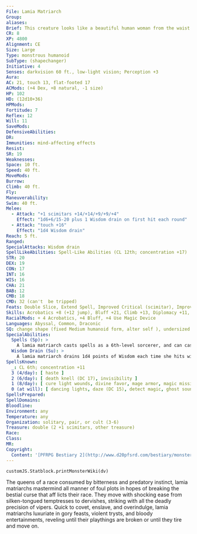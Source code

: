 ```yaml
---
File: Lamia Matriarch
Group: 
aliases: 
Brief: This creature looks like a beautiful human woman from the waist up, but below is the body and tail of an immense snake.
CR: 8
XP: 4800
Alignment: CE
Size: Large
Type: monstrous humanoid
SubType: (shapechanger)
Initiative: 4
Senses: darkvision 60 ft., low-light vision; Perception +3
Aura: 
AC: 21, touch 13, flat-footed 17
ACMods: (+4 Dex, +8 natural, -1 size)
HP: 102
HD: (12d10+36)
HPMods: 
Fortitude: 7
Reflex: 12
Will: 11
SaveMods: 
DefensiveAbilities: 
DR: 
Immunities: mind-affecting effects
Resist: 
SR: 19
Weaknesses: 
Space: 10 ft.
Speed: 40 ft.
MoveMods: 
Burrow: 
Climb: 40 ft.
Fly: 
Maneuverability: 
Swim: 40 ft.
Melee: 
  - Attack: "+1 scimitars +14/+14/+9/+9/+4"
    Effect: "1d6+6/15-20 plus 1 Wisdom drain on first hit each round"
  - Attack: "touch +16"
    Effect: "1d4 Wisdom drain"
Reach: 5 ft.
Ranged: 
SpecialAttacks: Wisdom drain
SpellLikeAbilities: Spell-Like Abilities (CL 12th; concentration +17)  At Will-charm monster (DC 19), ventriloquism (DC 16)  3/day-deep slumber (DC 18), dream, major image (DC 18), mirror image, suggestion (DC 18)
STR: 20
DEX: 19
CON: 17
INT: 16
WIS: 16
CHA: 21
BAB: 12
CMB: 18
CMD: 32 (can't  be tripped)
Feats: Double Slice, Extend Spell, Improved Critical (scimitar), Improved Two-Weapon Fighting, Two-Weapon Fighting, Weapon Focus (scimitar)
Skills: Acrobatics +8 (+12 jump), Bluff +21, Climb +13, Diplomacy +11, Disguise +11, Intimidate +20, Knowledge (any one) +15, Knowledge (arcana) +15, Spellcraft +15, Swim +13, Use Magic Device +21
RacialMods: + 4 Acrobatics, +4 Bluff, +4 Use Magic Device
Languages: Abyssal, Common, Draconic
SQ: change shape (fixed Medium humanoid form, alter self ), undersized weapons
SpecialAbilities:
  Spells (Sp): >
    A lamia matriarch casts spells as a 6th-level sorcerer, and can cast spells from the cleric list as well as those normally available to a sorcerer. Cleric spells are considered arcane spells for a lamia matriarch.
  Wisdom Drain (Su): >
    A lamia matriarch drains 1d4 points of Wisdom each time she hits with her melee touch attack. The first time each round that she strikes a foe with a melee weapon, she also drains 1 point of Wisdom. A DC 21 Will save negates the Wisdom drain. Unlike with other kinds of ability drain attacks, a lamia matriarch does not heal damage when she uses her Wisdom drain. The save DC is Charisma-based.
SpellsKnown:
  _: CL 6th; concentration +11
  3 (4/day): [ haste ]
  2 (6/day): [ death knell (DC 17), invisibility ]
  1 (8/day): [ cure light wounds, divine favor, mage armor, magic missile ]
  0 (at will): [ dancing lights, daze (DC 15), detect magic, ghost sound (DC 15), mage hand, mending, prestidigitation ]
SpellsPrepared: 
SpellDomains: 
Bloodline: 
Environment: any
Temperature: any
Organization: solitary, pair, or cult (3-6)
Treasure: double (2 +1 scimitars, other treasure)
Race: 
Class: 
MR: 
Copyright:
  Content: '[PFRPG Bestiary 2](http://www.d20pfsrd.com/bestiary/monster-listings/monstrous-humanoids/lamia-matriarch)'
---
```

```dataviewjs
customJS.Statblock.printMonsterWiki(dv)
```
The queens of a race consumed by bitterness and predatory instinct, lamia matriarchs mastermind all manner of foul plots in hopes of breaking the bestial curse that aff licts their race. They move with shocking ease from silken-tongued temptresses to dervishes, striking with all the deadly precision of vipers. Quick to covet, enslave, and overindulge, lamia matriarchs luxuriate in gory feasts, violent trysts, and bloody entertainments, reveling until their playthings are broken or until they tire and move on.
